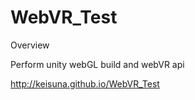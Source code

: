 WebVR_Test
====

Overview

Perform unity webGL build and webVR api

http://keisuna.github.io/WebVR_Test